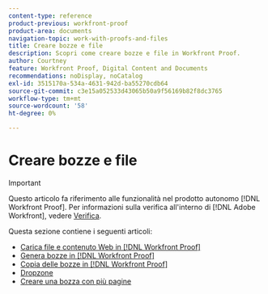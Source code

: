 ```yaml
---
content-type: reference
product-previous: workfront-proof
product-area: documents
navigation-topic: work-with-proofs-and-files
title: Creare bozze e file
description: Scopri come creare bozze e file in Workfront Proof.
author: Courtney
feature: Workfront Proof, Digital Content and Documents
recommendations: noDisplay, noCatalog
exl-id: 3515170a-534a-4631-942d-ba55270cdb64
source-git-commit: c3e15a052533d43065b50a9f56169b82f8dc3765
workflow-type: tm+mt
source-wordcount: '58'
ht-degree: 0%

---
```


# Creare bozze e file

>[!IMPORTANT]
>
>Questo articolo fa riferimento alle funzionalità nel prodotto autonomo [!DNL Workfront Proof]. Per informazioni sulla verifica all&#39;interno di [!DNL Adobe Workfront], vedere [Verifica](../../../review-and-approve-work/proofing/proofing.md).

Questa sezione contiene i seguenti articoli:

* [Carica file e contenuto Web in [!DNL Workfront Proof]](../../../workfront-proof/wp-work-proofsfiles/create-proofs-and-files/upload-files-web-content.md)
* [Genera bozze in [!DNL Workfront Proof]](../../../workfront-proof/wp-work-proofsfiles/create-proofs-and-files/generate-proofs.md)
* [Copia delle bozze in [!DNL Workfront Proof]](../../../workfront-proof/wp-work-proofsfiles/create-proofs-and-files/copy-proofs.md)
* [Dropzone](../../../workfront-proof/wp-work-proofsfiles/create-proofs-and-files/dropzone.md)
* [Creare una bozza con più pagine](../../../review-and-approve-work/proofing/creating-proofs-within-workfront/create-multi-page-proof.md)
